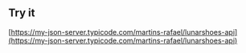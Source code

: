 ## Try it

[https://my-json-server.typicode.com/martins-rafael/lunarshoes-api](https://my-json-server.typicode.com/martins-rafael/lunarshoes-api)